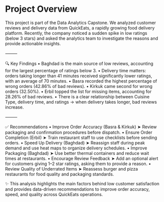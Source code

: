 # Project Overview

This project is part of the Data Analytics Capstone.
We analyzed customer reviews and delivery data from QuickEats, a rapidly growing food delivery platform.
Recently, the company noticed a sudden spike in low ratings (below 3 stars) and asked the analytics team to investigate the reasons and provide actionable insights.

⸻


🔍 Key Findings
 • Baghdad is the main source of low reviews, accounting for the largest percentage of ratings below 3.
 • Delivery time matters: orders taking longer than 41 minutes received significantly lower ratings, with an average of 70 minutes.
 • Basra recorded the highest percentage of wrong orders (42.86% of bad reviews).
 • Kirkuk came second for wrong orders (32.50%).
 • Erbil topped the list for missing items, accounting for 28.26% of bad reviews.
 • There is a clear relationship between Cuisine Type, delivery time, and ratings → when delivery takes longer, bad reviews increase.


⸻

✅ Recommendations
 • Improve Order Accuracy (Basra & Kirkuk)
➤ Review packaging and confirmation procedures before dispatch.
 • Ensure Order Completion (Erbil)
➤ Train restaurant staff to use checklists before sending orders.
 • Speed Up Delivery (Baghdad)
➤ Reassign staff during peak demand and use heat maps to organize delivery schedules.
 • Improve Packaging (Baghdad)
➤ Use better thermal containers and reduce wait times at restaurants.
 • Encourage Review Feedback
➤ Add an optional alert for customers giving 1–2 star ratings, asking them to provide a reason.
 • Review Quality of Underrated Items
➤ Reassess burger and pizza restaurants for food quality and packaging standards.


✨ This analysis highlights the main factors behind low customer satisfaction and provides data-driven recommendations to improve order accuracy, speed, and quality across QuickEats operations.
